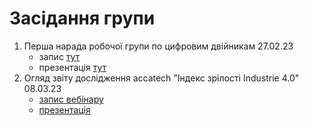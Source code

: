 # Засідання групи

1. Перша нарада робочої групи по цифровим двійникам 27.02.23
   - запис [тут](https://youtu.be/52GL34fTbaQ)  
   - презентація [тут](https://docs.google.com/presentation/d/1nSJyNfBB7rUc3TCZiq16WA0YuSfpUuhA/edit?usp=share_link&ouid=111751208742846482260&rtpof=true&sd=true)
2. Огляд звіту дослідження accatech "Індекс зрілості Industrie 4.0" 08.03.23
   - [запис вебінару](https://youtu.be/pcIE-qpowvY)
   - [презентація](https://drive.google.com/file/d/1wls1U2a0N_p1FNzvZNW5rXTSKy70hCWI/view?usp=share_link) 

